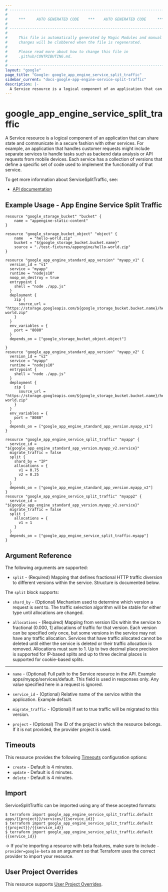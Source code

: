 ```yaml
---
# ----------------------------------------------------------------------------
#
#     ***     AUTO GENERATED CODE    ***    AUTO GENERATED CODE     ***
#
# ----------------------------------------------------------------------------
#
#     This file is automatically generated by Magic Modules and manual
#     changes will be clobbered when the file is regenerated.
#
#     Please read more about how to change this file in
#     .github/CONTRIBUTING.md.
#
# ----------------------------------------------------------------------------
layout: "google"
page_title: "Google: google_app_engine_service_split_traffic"
sidebar_current: "docs-google-app-engine-service-split-traffic"
description: |-
  A Service resource is a logical component of an application that can share state and communicate in a secure fashion with other services.
---
```


# google\_app\_engine\_service\_split\_traffic

A Service resource is a logical component of an application that can share state and communicate in a secure fashion with other services. 
For example, an application that handles customer requests might include separate services to handle tasks such as backend data analysis or API requests from mobile devices. 
Each service has a collection of versions that define a specific set of code used to implement the functionality of that service.


To get more information about ServiceSplitTraffic, see:

* [API documentation](https://cloud.google.com/appengine/docs/admin-api/reference/rest/v1/apps.services)

## Example Usage - App Engine Service Split Traffic


```hcl
resource "google_storage_bucket" "bucket" {
	name = "appengine-static-content"
}

resource "google_storage_bucket_object" "object" {
	name   = "hello-world.zip"
	bucket = "${google_storage_bucket.bucket.name}"
	source = "./test-fixtures/appengine/hello-world.zip"
}

resource "google_app_engine_standard_app_version" "myapp_v1" {
  version_id = "v1"
  service = "myapp"
  runtime = "nodejs10"
  noop_on_destroy = true
  entrypoint {
    shell = "node ./app.js"
  }
  deployment {
    zip {
      source_url = "https://storage.googleapis.com/${google_storage_bucket.bucket.name}/hello-world.zip"
    }  
  }
  env_variables = {
    port = "8080"
  } 
  depends_on = ["google_storage_bucket_object.object"]

}
resource "google_app_engine_standard_app_version" "myapp_v2" {
  version_id = "v2"
  service = "myapp"
  runtime = "nodejs10"
  entrypoint {
    shell = "node ./app.js"
  }
  deployment {
    zip {
      source_url = "https://storage.googleapis.com/${google_storage_bucket.bucket.name}/hello-world.zip"
    }  
  }
  env_variables = {
    port = "8080"
  } 
  depends_on = ["google_app_engine_standard_app_version.myapp_v1"]
}

resource "google_app_engine_service_split_traffic" "myapp" {
  service_id = "${google_app_engine_standard_app_version.myapp_v2.service}"
  migrate_traffic = false
  split {
    shard_by = "IP"
    allocations = {
      v1 = 0.75
      v2 = 0.25
    }
  }
  depends_on = ["google_app_engine_standard_app_version.myapp_v2"]
}
resource "google_app_engine_service_split_traffic" "myapp2" {
  service_id = "${google_app_engine_standard_app_version.myapp_v2.service}"
  migrate_traffic = false
  split {
    allocations = {
      v1 = 1
    }
  }
  depends_on = ["google_app_engine_service_split_traffic.myapp"]
}
```

## Argument Reference

The following arguments are supported:


* `split` -
  (Required)
  Mapping that defines fractional HTTP traffic diversion to different versions within the service.  Structure is documented below.


The `split` block supports:

* `shard_by` -
  (Optional)
  Mechanism used to determine which version a request is sent to. The traffic selection algorithm will be stable for either type until allocations are changed.

* `allocations` -
  (Required)
  Mapping from version IDs within the service to fractional (0.000, 1] allocations of traffic for that version. Each version can be specified only once, but some versions in the service may not have any traffic allocation. Services that have traffic allocated cannot be deleted until either the service is deleted or their traffic allocation is removed. Allocations must sum to 1. Up to two decimal place precision is supported for IP-based splits and up to three decimal places is supported for cookie-based splits.

- - -


* `name` -
  (Optional)
  Full path to the Service resource in the API. Example apps/myapp/services/default.
  This field is used in responses only. Any value specified here in a request is ignored.

* `service_id` -
  (Optional)
  Relative name of the service within the application. Example default.

* `migrate_traffic` -
  (Optional)
  If set to true traffic will be migrated to this version.

* `project` - (Optional) The ID of the project in which the resource belongs.
    If it is not provided, the provider project is used.



## Timeouts

This resource provides the following
[Timeouts](/docs/configuration/resources.html#timeouts) configuration options:

- `create` - Default is 4 minutes.
- `update` - Default is 4 minutes.
- `delete` - Default is 4 minutes.

## Import

ServiceSplitTraffic can be imported using any of these accepted formats:

```
$ terraform import google_app_engine_service_split_traffic.default apps/{{project}}/services/{{service_id}}
$ terraform import google_app_engine_service_split_traffic.default {{project}}/{{service_id}}
$ terraform import google_app_engine_service_split_traffic.default {{service_id}}
```

-> If you're importing a resource with beta features, make sure to include `-provider=google-beta`
as an argument so that Terraform uses the correct provider to import your resource.

## User Project Overrides

This resource supports [User Project Overrides](https://www.terraform.io/docs/providers/google/provider_reference.html#user_project_override).
